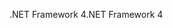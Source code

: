 <span data-ttu-id="e3ad4-101">.NET Framework 4</span><span class="sxs-lookup"><span data-stu-id="e3ad4-101">.NET Framework 4</span></span>